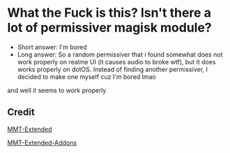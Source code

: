 # What the Fuck is this? Isn't there a lot of permissiver magisk module?

- Short answer: I'm bored
- Long answer: So a random permissiver that i found somewhat does not work properly on realme UI (it causes audio to broke wtf), but it does works properly on dotOS. Instead of finding another permissiver, I decided to make one myself cuz I'm bored lmao

and well it seems to work properly

## Credit
[MMT-Extended](https://github.com/Zackptg5/MMT-Extended)

[MMT-Extended-Addons](https://github.com/Zackptg5/MMT-Extended-Addons)
